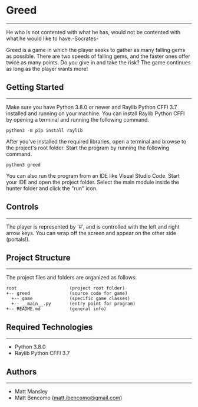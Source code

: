 # Greed
---
He who is not contented with what he has, would not be contented with what he would like to have.-Socrates-

Greed is a game in which the player seeks to gather as many falling gems as possible. There are two speeds of falling gems, and the faster ones offer twice as many points. Do you give in and take the risk? The game continues as long as the player wants more! 

## Getting Started
---
Make sure you have Python 3.8.0 or newer and Raylib Python CFFI 3.7 installed and running on your machine. You can install 
Raylib Python CFFI by opening a terminal and running the following command.
```
python3 -m pip install raylib
```
After you've installed the required libraries, open a terminal and browse to the project's root folder. Start the program by 
running the following command.
```
python3 greed 
```
You can also run the program from an IDE like Visual Studio Code. Start your IDE and open the 
project folder. Select the main module inside the hunter folder and click the "run" icon.

## Controls
---
The player is represented by '#', and is controlled with the left and right arrow keys. You can wrap off the screen and appear on the other side (portals!).

## Project Structure
---
The project files and folders are organized as follows:
```
root                    (project root folder)
+-- greed               (source code for game)
  +-- game              (specific game classes)
  +-- __main__.py       (entry point for program)
+-- README.md           (general info)
```

## Required Technologies
---
* Python 3.8.0
* Raylib Python CFFI 3.7

## Authors
---
* Matt Mansley
* Matt Bencomo (matt.ibencomo@gmail.com)
